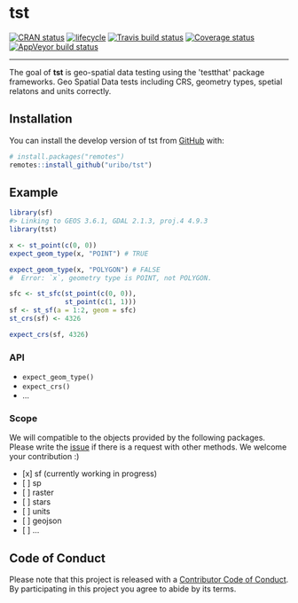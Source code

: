 
<!-- README.md is generated from README.Rmd. Please edit that file -->
tst
===

[![CRAN status](https://www.r-pkg.org/badges/version/tst)](https://cran.r-project.org/package=tst) [![lifecycle](https://img.shields.io/badge/lifecycle-experimental-orange.svg)](https://www.tidyverse.org/lifecycle/#experimental) [![Travis build status](https://travis-ci.org/uribo/tst.svg?branch=master)](https://travis-ci.org/uribo/tst) [![Coverage status](https://codecov.io/gh/uribo/tst/branch/master/graph/badge.svg)](https://codecov.io/github/uribo/tst?branch=master) [![AppVeyor build status](https://ci.appveyor.com/api/projects/status/github/uribo/tst?branch=master&svg=true)](https://ci.appveyor.com/project/uribo/tst)

------------------------------------------------------------------------

The goal of **tst** is geo-spatial data testing using the 'testthat' package frameworks. Geo Spatial Data tests including CRS, geometry types, spetial relatons and units correctly.

Installation
------------

You can install the develop version of tst from [GitHub](https://github.com) with:

``` r
# install.packages("remotes")
remotes::install_github("uribo/tst")
```

Example
-------

``` r
library(sf)
#> Linking to GEOS 3.6.1, GDAL 2.1.3, proj.4 4.9.3
library(tst)

x <- st_point(c(0, 0))
expect_geom_type(x, "POINT") # TRUE
```

``` r
expect_geom_type(x, "POLYGON") # FALSE
#  Error: `x`, geometry type is POINT, not POLYGON. 
```

``` r
sfc <- st_sfc(st_point(c(0, 0)),
              st_point(c(1, 1)))
sf <- st_sf(a = 1:2, geom = sfc)
st_crs(sf) <- 4326

expect_crs(sf, 4326)
```

### API

-   `expect_geom_type()`
-   `expect_crs()`
-   ...

### Scope

We will compatible to the objects provided by the following packages. Please write the [issue](https://github.com/uribo/tst/issues/new) if there is a request with other methods. We welcome your contribution :)

-   \[x\] sf (currently working in progress)
-   \[ \] sp
-   \[ \] raster
-   \[ \] stars
-   \[ \] units
-   \[ \] geojson
-   \[ \] ...

Code of Conduct
---------------

Please note that this project is released with a [Contributor Code of Conduct](.github/CODE_OF_CONDUCT.md). By participating in this project you agree to abide by its terms.
